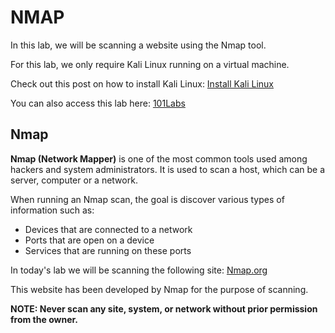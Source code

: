 # NMAP
In this lab, we will be scanning a website using the Nmap tool.

For this lab, we only require Kali Linux running on a virtual machine.

Check out this post on how to install Kali Linux: <a href="https://github.com/sai-kantamuneni/Kali-Linux-Tools/tree/main/1.%20Install%20Kali">Install Kali Linux</a>

You can also access this lab here: <a href="https://www.101labs.net/comptia-security/lab-2-nmap/">101Labs</a>

## Nmap
**Nmap (Network Mapper)** is one of the most common tools used among hackers and system administrators. It is used to scan a host, which can be a server, computer or a network.

When running an Nmap scan, the goal is discover various types of information such as:
* Devices that are connected to a network
* Ports that are open on a device
* Services that are running on these ports

In today's lab we will be scanning the following site: <a href="http://scanme.nmap.org/">Nmap.org</a>

This website has been developed by Nmap for the purpose of scanning.

**NOTE: Never scan any site, system, or network without prior permission from the owner.**

